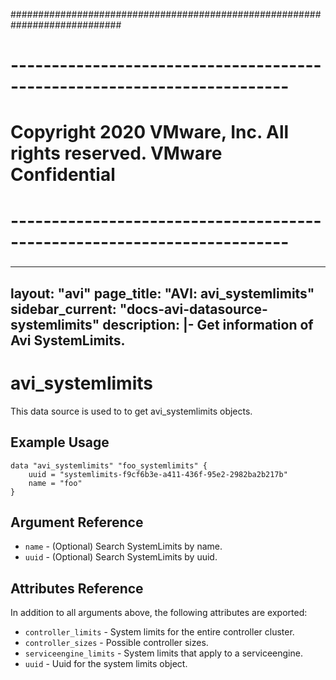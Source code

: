 ############################################################################
# ------------------------------------------------------------------------
# Copyright 2020 VMware, Inc.  All rights reserved. VMware Confidential
# ------------------------------------------------------------------------
###

---
layout: "avi"
page_title: "AVI: avi_systemlimits"
sidebar_current: "docs-avi-datasource-systemlimits"
description: |-
  Get information of Avi SystemLimits.
---

# avi_systemlimits

This data source is used to to get avi_systemlimits objects.

## Example Usage

```hcl
data "avi_systemlimits" "foo_systemlimits" {
    uuid = "systemlimits-f9cf6b3e-a411-436f-95e2-2982ba2b217b"
    name = "foo"
}
```

## Argument Reference

* `name` - (Optional) Search SystemLimits by name.
* `uuid` - (Optional) Search SystemLimits by uuid.

## Attributes Reference

In addition to all arguments above, the following attributes are exported:

* `controller_limits` - System limits for the entire controller cluster.
* `controller_sizes` - Possible controller sizes.
* `serviceengine_limits` - System limits that apply to a serviceengine.
* `uuid` - Uuid for the system limits object.

